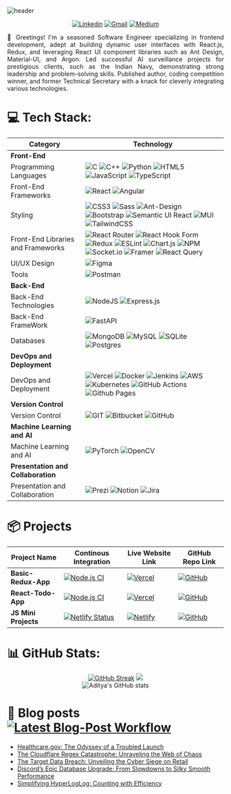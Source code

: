 <!--
[![](https://visitcount.itsvg.in/api?id=Aditya-Armal&icon=0&color=0)](https://visitcount.itsvg.in)

### ✍️ Random Dev Quote
![](https://quotes-github-readme.vercel.app/api?type=horizontal&theme=default)



<h1 align="center">Hi 👋, I'm Aditya Armal</h1>


| **API and Query Language**          |                                                           |
| API Development and Query Language | ![GraphQL](https://img.shields.io/badge/-GraphQL-E10098?style=for-the-badge&logo=graphql&logoColor=white) ![Apollo-GraphQL](https://img.shields.io/badge/-ApolloGraphQL-311C87?style=for-the-badge&logo=apollo-graphql) |

-->

![header](https://capsule-render.vercel.app/api?type=waving&color=gradient&height=300&section=header&text=Aditya%20Armal&fontSize=90&animation=fadeIn&fontAlignY=38&desc=Frontend%20Dev&descAlignY=55&descAlign=71&descSize=31)

<div align="center" text>
  
[![Linkedin](https://img.shields.io/badge/-LinkedIn-blue?style=for-the-badge&logo=Linkedin&logoColor=white)](https://www.linkedin.com/in/aditya-armal/)
[![Gmail](https://img.shields.io/badge/-Gmail-c14438?style=for-the-badge&logo=Gmail&logoColor=white)](mailto:mr.adityaarmal@gmail.com)
[![Medium](https://img.shields.io/badge/Medium-12100E?style=for-the-badge&logo=medium&logoColor=white)](https://medium.com/@aditya-armal)
</div>

<p align="justify">
👋 Greetings! I'm a seasoned Software Engineer specializing in frontend development, adept at building dynamic user interfaces with React.js, Redux, and leveraging React UI component libraries such as Ant Design, Material-UI, and Argon. Led successful AI surveillance projects for prestigious clients, such as the Indian Navy, demonstrating strong leadership and problem-solving skills. Published author, coding competition winner, and former Technical Secretary with a knack for cleverly integrating various technologies.
</p>

# 💻 Tech Stack:

| **Category**                        | **Technology**                                             |
|------------------------------------|-----------------------------------------------------------|
| **Front-End**                       |                                                           |
| Programming Languages              | ![C](https://img.shields.io/badge/c-%2300599C.svg?style=for-the-badge&logo=c&logoColor=white) ![C++](https://img.shields.io/badge/c++-%2300599C.svg?style=for-the-badge&logo=c%2B%2B&logoColor=white) ![Python](https://img.shields.io/badge/python-3670A0?style=for-the-badge&logo=python&logoColor=ffdd54) ![HTML5](https://img.shields.io/badge/html5-%23E34F26.svg?style=for-the-badge&logo=html5&logoColor=white) ![JavaScript](https://img.shields.io/badge/javascript-%23323330.svg?style=for-the-badge&logo=javascript&logoColor=%23F7DF1E) ![TypeScript](https://img.shields.io/badge/typescript-%23007ACC.svg?style=for-the-badge&logo=typescript&logoColor=white) |
| Front-End Frameworks               | ![React](https://img.shields.io/badge/react-%2320232a.svg?style=for-the-badge&logo=react&logoColor=%2361DAFB) ![Angular](https://img.shields.io/badge/angular-%23DD0031.svg?style=for-the-badge&logo=angular&logoColor=white) |
| Styling                            | ![CSS3](https://img.shields.io/badge/css3-%231572B6.svg?style=for-the-badge&logo=css3&logoColor=white) ![Sass](https://img.shields.io/badge/Sass-CC6699?style=for-the-badge&logo=Sass&logoColor=FFFFFF) ![Ant-Design](https://img.shields.io/badge/-AntDesign-%230170FE?style=for-the-badge&logo=ant-design&logoColor=white) ![Bootstrap](https://img.shields.io/badge/bootstrap-%238511FA.svg?style=for-the-badge&logo=bootstrap&logoColor=white) ![Semantic UI React](https://img.shields.io/badge/Semantic%20UI%20React-%2335BDB2.svg?style=for-the-badge&logo=SemanticUIReact&logoColor=white) ![MUI](https://img.shields.io/badge/MUI-%230081CB.svg?style=for-the-badge&logo=mui&logoColor=white) ![TailwindCSS](https://img.shields.io/badge/tailwindcss-%2338B2AC.svg?style=for-the-badge&logo=tailwind-css&logoColor=white) |
| Front-End Libraries and Frameworks  | ![React Router](https://img.shields.io/badge/React_Router-CA4245?style=for-the-badge&logo=react-router&logoColor=white) ![React Hook Form](https://img.shields.io/badge/React%20Hook%20Form-%23EC5990.svg?style=for-the-badge&logo=reacthookform&logoColor=white) ![Redux](https://img.shields.io/badge/redux-%23593d88.svg?style=for-the-badge&logo=redux&logoColor=white) ![ESLint](https://img.shields.io/badge/ESLint-4B3263?style=for-the-badge&logo=eslint&logoColor=white) ![Chart.js](https://img.shields.io/badge/chart.js-F5788D.svg?style=for-the-badge&logo=chart.js&logoColor=white) ![NPM](https://img.shields.io/badge/NPM-%23CB3837.svg?style=for-the-badge&logo=npm&logoColor=white) ![Socket.io](https://img.shields.io/badge/Socket.io-black?style=for-the-badge&logo=socket.io&badgeColor=010101) ![Framer](https://img.shields.io/badge/Framer-black?style=for-the-badge&logo=framer&logoColor=blue) ![React Query](https://img.shields.io/badge/-React%20Query-FF4154?style=for-the-badge&logo=react%20query&logoColor=white)|
| UI/UX Design                       | ![Figma](https://img.shields.io/badge/figma-%23F24E1E.svg?style=for-the-badge&logo=figma&logoColor=white) |
| Tools                              | ![Postman](https://img.shields.io/badge/Postman-FF6C37?style=for-the-badge&logo=postman&logoColor=white)  |
| **Back-End**                        |                                                           |
| Back-End Technologies              | ![NodeJS](https://img.shields.io/badge/node.js-6DA55F?style=for-the-badge&logo=node.js&logoColor=white) ![Express.js](https://img.shields.io/badge/express.js-%23404d59.svg?style=for-the-badge&logo=express&logoColor=%2361DAFB) |
|Back-End FrameWork | ![FastAPI](https://img.shields.io/badge/FastAPI-005571?style=for-the-badge&logo=fastapi) |
| Databases                          | ![MongoDB](https://img.shields.io/badge/MongoDB-%234ea94b.svg?style=for-the-badge&logo=mongodb&logoColor=white) ![MySQL](https://img.shields.io/badge/mysql-%2300000f.svg?style=for-the-badge&logo=mysql&logoColor=white) ![SQLite](https://img.shields.io/badge/sqlite-%2307405e.svg?style=for-the-badge&logo=sqlite&logoColor=white) ![Postgres](https://img.shields.io/badge/postgres-%23316192.svg?style=for-the-badge&logo=postgresql&logoColor=white) |
| **DevOps and Deployment**           |                                                           |
| DevOps and Deployment              |  ![Vercel](https://img.shields.io/badge/vercel-%23000000.svg?style=for-the-badge&logo=vercel&logoColor=white) ![Docker](https://img.shields.io/badge/docker-%230db7ed.svg?style=for-the-badge&logo=docker&logoColor=white) ![Jenkins](https://img.shields.io/badge/jenkins-%232C5263.svg?style=for-the-badge&logo=jenkins&logoColor=white) ![AWS](https://img.shields.io/badge/AWS-%23FF9900.svg?style=for-the-badge&logo=amazon-aws&logoColor=white) ![Kubernetes](https://img.shields.io/badge/kubernetes-%23326ce5.svg?style=for-the-badge&logo=kubernetes&logoColor=white) ![GitHub Actions](https://img.shields.io/badge/github%20actions-%232671E5.svg?style=for-the-badge&logo=githubactions&logoColor=white) ![Github Pages](https://img.shields.io/badge/github%20pages-121013?style=for-the-badge&logo=github&logoColor=white) |
| **Version Control**                 |                                                           |
| Version Control                    | ![GIT](https://img.shields.io/badge/Git-fc6d26?style=for-the-badge&logo=git&logoColor=white) ![Bitbucket](https://img.shields.io/badge/bitbucket-%230047B3.svg?style=for-the-badge&logo=bitbucket&logoColor=white) ![GitHub](https://img.shields.io/badge/github-%23121011.svg?style=for-the-badge&logo=github&logoColor=white) |
| **Machine Learning and AI**        |                                                           |
| Machine Learning and AI            | ![PyTorch](https://img.shields.io/badge/PyTorch-%23EE4C2C.svg?style=for-the-badge&logo=PyTorch&logoColor=white) ![OpenCV](https://img.shields.io/badge/opencv-%23white.svg?style=for-the-badge&logo=opencv&logoColor=white) |
| **Presentation and Collaboration**  |                                                           |
| Presentation and Collaboration      | ![Prezi](https://img.shields.io/badge/Prezi-%23000000.svg?style=for-the-badge&logo=Prezi&logoColor=white) ![Notion](https://img.shields.io/badge/Notion-%23000000.svg?style=for-the-badge&logo=notion&logoColor=white) ![Jira](https://img.shields.io/badge/jira-%230A0FFF.svg?style=for-the-badge&logo=jira&logoColor=white) |

# 📦 Projects
<div align="center">
  
| Project Name        | Continous Integration | Live Website Link | GitHub Repo Link |
|---------------------|------------|-------------------|-----------------|
| **Basic-Redux-App**     | [![Node.js CI](https://github.com/Aditya-Armal/Basic-Redux-App/actions/workflows/main.yml/badge.svg?branch=main)](https://github.com/Aditya-Armal/Basic-Redux-App/actions/workflows/main.yml) | [![Vercel](https://img.shields.io/badge/Vercel-000000?style=for-the-badge&logo=Vercel&logoColor=FFFFFF)](https://basic-redux-app.vercel.app/) | [![GitHub](https://img.shields.io/badge/GitHub-181717?style=for-the-badge&logo=GitHub&logoColor=FFFFFF)](https://github.com/Aditya-Armal/Basic-Redux-App/) |
| **React-Todo-App**      | [![Node.js CI](https://github.com/Aditya-Armal/reactjs-todo-app/actions/workflows/node.js.yml/badge.svg)](https://github.com/Aditya-Armal/reactjs-todo-app/actions/workflows/node.js.yml) | [![Vercel](https://img.shields.io/badge/Vercel-000000?style=for-the-badge&logo=Vercel&logoColor=FFFFFF)](https://adityaarmal-todo-app.vercel.app/) | [![GitHub](https://img.shields.io/badge/GitHub-181717?style=for-the-badge&logo=GitHub&logoColor=FFFFFF)](https://github.com/Aditya-Armal/reactjs-todo-app) |
| **JS Mini Projects**    | [![Netlify Status](https://api.netlify.com/api/v1/badges/791a569e-65d0-4514-a083-0670dc7a376c/deploy-status)](https://app.netlify.com/sites/wondrous-dieffenbachia-f5a063/deploys) | [![Netlify](https://img.shields.io/badge/netlify-%23000000.svg?style=for-the-badge&logo=netlify&logoColor=#00C7B7)](https://github.com/Aditya-Armal/js-mini-project) | [![GitHub](https://img.shields.io/badge/GitHub-181717?style=for-the-badge&logo=GitHub&logoColor=FFFFFF)](https://github.com/Aditya-Armal/js-mini-project) |

</div>

# 📊 GitHub Stats:
<div align="center">
  
[![GitHub Streak](https://github-aditya-armal-streak-stats.vercel.app?user=Aditya-Armal)](https://git.io/streak-stats)
![](https://github-readme-stats.vercel.app/api/top-langs/?username=Aditya-Armal&theme=default&hide_border=false&include_all_commits=true&count_private=true&layout=compact&langs_count=8)
<br>
![Aditya's GitHub stats](https://github-readme-stats.vercel.app/api?username=Aditya-Armal&show_icons=true&theme=default)
</div>

# 📝 Blog posts [![Latest Blog-Post Workflow](https://github.com/Aditya-Armal/Aditya-Armal/actions/workflows/blog-post-workflow.yml/badge.svg?branch=main)](https://github.com/Aditya-Armal/Aditya-Armal/actions/workflows/blog-post-workflow.yml)
<!-- BLOG-POST-LIST:START -->
- [Healthcare.gov: The Odyssey of a Troubled Launch](https://aditya-armal.medium.com/healthcare-gov-the-odyssey-of-a-troubled-launch-91197f02b0cf?source=rss-d9f1d8504b07------2)
- [The Cloudflare Regex Catastrophe: Unraveling the Web of Chaos](https://osintteam.blog/the-cloudflare-regex-catastrophe-unraveling-the-web-of-chaos-2bd4a5b45766?source=rss-d9f1d8504b07------2)
- [The Target Data Breach: Unveiling the Cyber Siege on Retail](https://osintteam.blog/the-target-data-breach-unveiling-the-cyber-siege-on-retail-fe711077e91f?source=rss-d9f1d8504b07------2)
- [Discord’s Epic Database Upgrade: From Slowdowns to Silky Smooth Performance](https://aditya-armal.medium.com/discords-epic-database-upgrade-from-slowdowns-to-silky-smooth-performance-4cc3d02d7897?source=rss-d9f1d8504b07------2)
- [Simplifying HyperLogLog: Counting with Efficiency](https://aditya-armal.medium.com/simplifying-hyperloglog-counting-with-efficiency-eef00396082a?source=rss-d9f1d8504b07------2)
<!-- BLOG-POST-LIST:END -->
